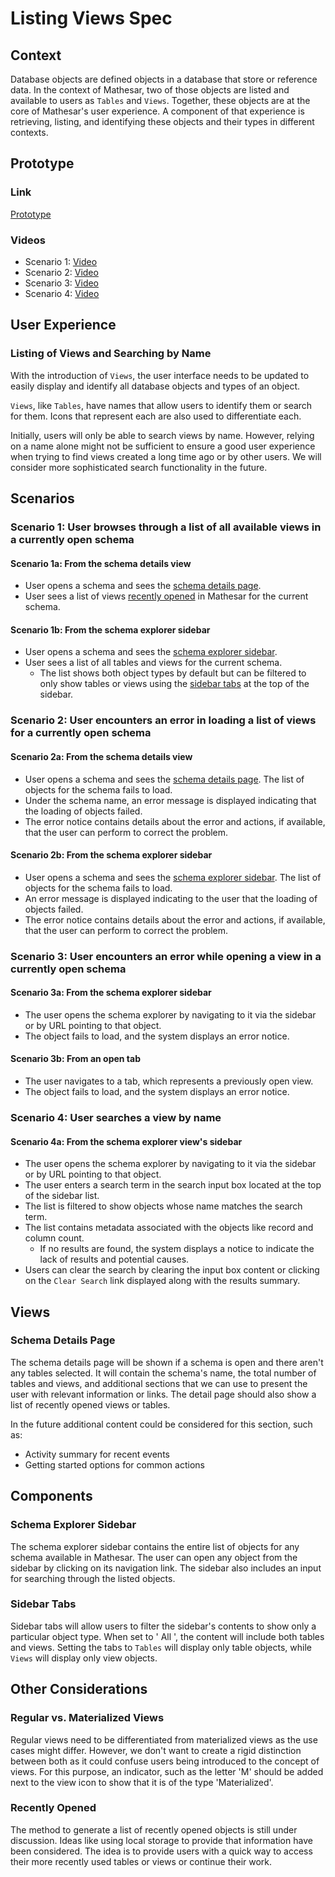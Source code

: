 # Listing Views Spec

## Context

Database objects are defined objects in a database that store or reference data. In the context of Mathesar, two of those objects are listed and available to users as `Tables` and `Views`. Together, these objects are at the core of Mathesar's user experience. A component of that experience is retrieving, listing, and identifying these objects and their types in different contexts.

## Prototype

### Link

[Prototype](https://mathesar-prototype.netlify.app/)

### Videos

- Scenario 1: [Video](https://www.loom.com/share/8d064b4c16244927b5135f2a5e4ebf36)
- Scenario 2: [Video](https://www.loom.com/share/c3b2f63a7f1e4f08bb805d46e713913a)
- Scenario 3: [Video](https://www.loom.com/share/e1437b383f0b4752b8478efb235a2973)
- Scenario 4: [Video](https://www.loom.com/share/dea6f03e20f64860a708d1b882a6f20a)

## User Experience

### Listing of Views and Searching by Name

With the introduction of `Views`, the user interface needs to be updated to easily display and identify all database objects and types of an object.

`Views`, like `Tables`, have names that allow users to identify them or search for them. Icons that represent each are also used to differentiate each.

Initially, users will only be able to search views by name. However, relying on a name alone might not be sufficient to ensure a good user experience when trying to find views created a long time ago or by other users. We will consider more sophisticated search functionality in the future.

## Scenarios

### Scenario 1: User browses through a list of all available views in a currently open schema

#### Scenario 1a: From the schema details view

- User opens a schema and sees the [schema details page](#schema-details-page).
- User sees a list of views [recently opened](#recently-opened) in Mathesar for the current schema.

#### Scenario 1b: From the schema explorer sidebar

- User opens a schema and sees the [schema explorer sidebar](#schema-explorer-sidebar).
- User sees a list of all tables and views for the current schema.
  - The list shows both object types by default but can be filtered to only show tables or views using the [sidebar tabs](#sidebar-tabs) at the top of the sidebar.

### Scenario 2: User encounters an error in loading a list of views for a currently open schema

#### Scenario 2a: From the schema details view

- User opens a schema and sees the [schema details page](#schema-details-page).
The list of objects for the schema fails to load.
- Under the schema name, an error message is displayed indicating that the loading of objects failed.
- The error notice contains details about the error and actions, if available, that the user can perform to correct the problem.

#### Scenario 2b: From the schema explorer sidebar

- User opens a schema and sees the [schema explorer sidebar](#schema-explorer-sidebar).
The list of objects for the schema fails to load.
- An error message is displayed indicating to the user that the loading of objects failed.
- The error notice contains details about the error and actions, if available, that the user can perform to correct the problem.

### Scenario 3: User encounters an error while opening a view in a currently open schema

#### Scenario 3a: From the schema explorer sidebar

- The user opens the schema explorer by navigating to it via the sidebar or by URL pointing to that object.
- The object fails to load, and the system displays an error notice.

#### Scenario 3b: From an open tab

- The user navigates to a tab, which represents a previously open view.
- The object fails to load, and the system displays an error notice.

### Scenario 4: User searches a view by name

#### Scenario 4a: From the schema explorer view's sidebar

- The user opens the schema explorer by navigating to it via the sidebar or by URL pointing to that object.
- The user enters a search term in the search input box located at the top of the sidebar list.
- The list is filtered to show objects whose name matches the search term.
- The list contains metadata associated with the objects like record and column count.
  - If no results are found, the system displays a notice to indicate the lack of results and potential causes.
- Users can clear the search by clearing the input box content or clicking on the `Clear Search` link displayed along with the results summary.

## Views

### Schema Details Page

The schema details page will be shown if a schema is open and there aren't any tables selected. It will contain the schema's name, the total number of tables and views, and additional sections that we can use to present the user with relevant information or links.
The detail page should also show a list of recently opened views or tables.

In the future additional content could be considered for this section, such as:

- Activity summary for recent events
- Getting started options for common actions

## Components

### Schema Explorer Sidebar

The schema explorer sidebar contains the entire list of objects for any schema available in Mathesar. The user can open any object from the sidebar by clicking on its navigation link. The sidebar also includes an input for searching through the listed objects.

### Sidebar Tabs

Sidebar tabs will allow users to filter the sidebar's contents to show only a particular object type. When set to ' All ', the content will include both tables and views. Setting the tabs to `Tables` will display only table objects, while `Views` will display only view objects.

## Other Considerations

### Regular vs. Materialized Views

Regular views need to be differentiated from materialized views as the use cases might differ. However, we don't want to create a rigid distinction between both as it could confuse users being introduced to the concept of views. For this purpose, an indicator, such as the letter 'M' should be added next to the view icon to show that it is of the type 'Materialized'.

### Recently Opened

The method to generate a list of recently opened objects is still under discussion. Ideas like using local storage to provide that information have been considered. The idea is to provide users with a quick way to access their more recently used tables or views or continue their work.
